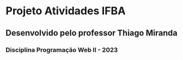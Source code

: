 # Projeto Atividades IFBA
## Desenvolvido pelo professor Thiago Miranda
### Disciplina Programação Web II - 2023
